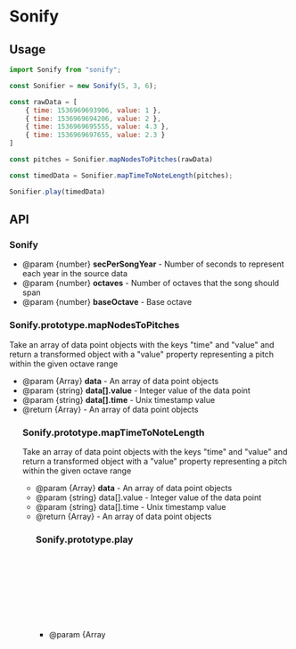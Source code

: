 # Sonify

## Usage

```javascript
import Sonify from "sonify";

const Sonifier = new Sonify(5, 3, 6);

const rawData = [ 
    { time: 1536969693906, value: 1 }, 
    { time: 1536969694206, value: 2 }, 
    { time: 1536969695555, value: 4.3 }, 
    { time: 1536969697655, value: 2.3 }
]

const pitches = Sonifier.mapNodesToPitches(rawData)

const timedData = Sonifier.mapTimeToNoteLength(pitches);

Sonifier.play(timedData)
```

## API

### Sonify

 * @param {number}  **secPerSongYear** - Number of seconds to represent each year in the source data
 * @param {number}  **octaves** - Number of octaves that the song should span
 * @param {number}  **baseOctave** - Base octave

### Sonify.prototype.mapNodesToPitches
 Take an array of data point objects with the keys "time" and "value" and return a transformed object with a "value" property representing a pitch within the given octave range
 * @param {Array<Object>} **data** - An array of data point objects
 * @param {string}  **data[].value** - Integer value of the data point
 * @param {string}  **data[].time** - Unix timestamp value
 * @return {Array<Object>} - An array of data point objects

### Sonify.prototype.mapTimeToNoteLength
 Take an array of data point objects with the keys "time" and "value" and return a transformed object with a "value" property representing a pitch within the given octave range
 * @param {Array<Object>}  **data** - An array of data point objects
 * @param {string} data[].value - Integer value of the data point
 * @param {string} data[].time - Unix timestamp value
 * @return {Array<Object>} - An array of data point objects

### Sonify.prototype.play
 * @param {Array<Object>} **data** - An array of data point objects
 * @param {string} data[].value - Integer value of the data point representing a pitch
 * @param {string} data[].time - Unix timestamp value
 * @param {string} data[].noteLength - Interger value that represents a note length in beats per second
 * @returns {void}